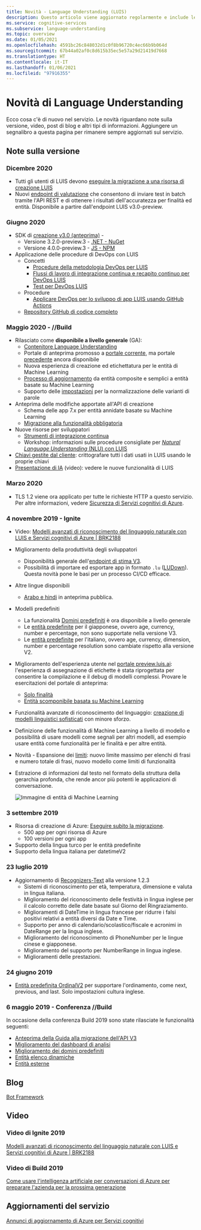 ```yaml
---
title: Novità - Language Understanding (LUIS)
description: Questo articolo viene aggiornato regolarmente e include le novità sull'API Language Understanding di Servizi cognitivi di Azure.
ms.service: cognitive-services
ms.subservice: language-understanding
ms.topic: overview
ms.date: 01/05/2021
ms.openlocfilehash: 4591bc26c848032d1c0f8b96720c4ec66b9b064d
ms.sourcegitcommit: 67b44a02af0c8d615b35ec5e57a29d21419d7668
ms.translationtype: HT
ms.contentlocale: it-IT
ms.lasthandoff: 01/06/2021
ms.locfileid: "97916355"
---
```

# <a name="whats-new-in-language-understanding"></a>Novità di Language Understanding

Ecco cosa c'è di nuovo nel servizio. Le novità riguardano note sulla versione, video, post di blog e altri tipi di informazioni. Aggiungere un segnalibro a questa pagina per rimanere sempre aggiornati sul servizio.

## <a name="release-notes"></a>Note sulla versione

### <a name="december-2020"></a>Dicembre 2020

* Tutti gli utenti di LUIS devono [eseguire la migrazione a una risorsa di creazione LUIS](luis-migration-authoring.md)
* Nuovi [endpoint di valutazione](luis-how-to-batch-test.md#batch-testing-using-the-rest-api) che consentono di inviare test in batch tramite l'API REST e di ottenere i risultati dell'accuratezza per finalità ed entità. Disponibile a partire dall'endpoint LUIS v3.0-preview.

### <a name="june-2020"></a>Giugno 2020

* SDK di [creazione v3.0 (anteprima)](luis-migration-authoring-entities.md) -
    * Versione 3.2.0-preview.3 - [.NET - NuGet](https://www.nuget.org/packages/Microsoft.Azure.CognitiveServices.Language.LUIS.Authoring/)
    * Versione 4.0.0-preview.3 - [JS - NPM](https://www.npmjs.com/package/@azure/cognitiveservices-luis-authoring)
* Applicazione delle procedure di DevOps con LUIS
    * Concetti
        * [Procedure della metodologia DevOps per LUIS](luis-concept-devops-sourcecontrol.md)
        * [Flussi di lavoro di integrazione continua e recapito continuo per DevOps LUIS](luis-concept-devops-automation.md)
        * [Test per DevOps LUIS](luis-concept-devops-testing.md)
    * Procedure
        * [Applicare DevOps per lo sviluppo di app LUIS usando GitHub Actions](luis-how-to-devops-with-github.md)
    * [Repository GitHub di codice completo](https://github.com/Azure-Samples/LUIS-DevOps-Template)

### <a name="may-2020---build"></a>Maggio 2020 - //Build

* Rilasciato come **disponibile a livello generale** (GA):
    * [Contenitore Language Understanding](luis-container-howto.md)
    * Portale di anteprima promosso a [portale corrente](https://www.luis.ai), ma portale [precedente](https://previous.luis.ai) ancora disponibile
    * Nuova esperienza di creazione ed etichettatura per le entità di Machine Learning
    * [Processo di aggiornamento](migrate-from-composite-entity.md) da entità composite e semplici a entità basate su Machine Learning
    * Supporto delle [impostazioni](how-to-application-settings-portal.md) per la normalizzazione delle varianti di parole
* Anteprima delle modifiche apportate all'API di creazione
    * Schema delle app 7.x per entità annidate basate su Machine Learning
    * [Migrazione alla funzionalità obbligatoria](luis-migration-authoring-entities.md#api-change-constraint-replaced-with-required-feature)
* Nuove risorse per sviluppatori
    * [Strumenti di integrazione continua](developer-reference-resource.md#continuous-integration-tools)
    * Workshop: informazioni sulle procedure consigliate per [_Natural Language Understanding_ (NLU) con LUIS](developer-reference-resource.md#workshops)
* [Chiavi gestite dal cliente](luis-encryption-of-data-at-rest.md): crittografare tutti i dati usati in LUIS usando le proprie chiavi
* [Presentazione di IA](https://channel9.msdn.com/Shows/AI-Show/New-Features-in-Language-Understanding) (video): vedere le nuove funzionalità di LUIS



### <a name="march-2020"></a>Marzo 2020

* TLS 1.2 viene ora applicato per tutte le richieste HTTP a questo servizio. Per altre informazioni, vedere [Sicurezza di Servizi cognitivi di Azure](../cognitive-services-security.md).

### <a name="november-4-2019---ignite"></a>4 novembre 2019 - Ignite

* Video: [Modelli avanzati di riconoscimento del linguaggio naturale con LUIS e Servizi cognitivi di Azure | BRK2188](https://www.youtube.com/watch?v=JdJEV2jV0_Y)

* Miglioramento della produttività degli sviluppatori
    * Disponibilità generale dell'[endpoint di stima V3](luis-migration-api-v3.md).
    * Possibilità di importare ed esportare app in formato `.lu` ([LUDown](https://github.com/microsoft/botbuilder-tools/tree/master/packages/Ludown)). Questa novità pone le basi per un processo CI/CD efficace.
* Altre lingue disponibili
    * [Arabo e hindi](luis-language-support.md) in anteprima pubblica.
* Modelli predefiniti
    * La funzionalità [Domini predefiniti](luis-reference-prebuilt-domains.md) è ora disponibile a livello generale
    * Le [entità predefinite](luis-reference-prebuilt-entities.md#japanese-entity-support) per il giapponese, ovvero age, currency, number e percentage, non sono supportate nella versione V3.
    * Le [entità predefinite](luis-reference-prebuilt-entities.md#italian-entity-support) per l'italiano, ovvero age, currency, dimension, number e percentage resolution sono cambiate rispetto alla versione V2.
* Miglioramento dell'esperienza utente nel [portale preview.luis.ai](https://preview.luis.ai): l'esperienza di assegnazione di etichette è stata riprogettata per consentire la compilazione e il debug di modelli complessi. Provare le esercitazioni del portale di anteprima:
    * [Solo finalità](tutorial-intents-only.md)
    * [Entità scomponibile basata su Machine Learning](tutorial-machine-learned-entity.md)
* Funzionalità avanzate di riconoscimento del linguaggio: [creazione di modelli linguistici sofisticati](luis-concept-entity-types.md) con minore sforzo.
* Definizione delle funzionalità di Machine Learning a livello di modello e possibilità di usare modelli come segnali per altri modelli, ad esempio usare entità come funzionalità per le finalità e per altre entità.
* Novità - Espansione dei [limiti](luis-limits.md): nuovo limite massimo per elenchi di frasi e numero totale di frasi, nuovo modello come limiti di funzionalità
* Estrazione di informazioni dal testo nel formato della struttura della gerarchia profonda, che rende ancor più potenti le applicazioni di conversazione.

    ![Immagine di entità di Machine Learning](./media/whats-new/deep-entity-extraction-example.png)

### <a name="september-3-2019"></a>3 settembre 2019

* Risorsa di creazione di Azure: [Eseguire subito la migrazione](luis-migration-authoring.md).
    * 500 app per ogni risorsa di Azure
    * 100 versioni per ogni app
* Supporto della lingua turco per le entità predefinite
* Supporto della lingua italiana per datetimeV2

### <a name="july-23-2019"></a>23 luglio 2019

* Aggiornamento di [Recognizers-Text](https://github.com/microsoft/Recognizers-Text/releases/tag/dotnet-v1.2.3) alla versione 1.2.3
    * Sistemi di riconoscimento per età, temperatura, dimensione e valuta in lingua italiana.
    * Miglioramento del riconoscimento delle festività in lingua inglese per il calcolo corretto delle date basate sul Giorno del Ringraziamento.
    * Miglioramenti di DateTime in lingua francese per ridurre i falsi positivi relativi a entità diversi da Date e Time.
    * Supporto per anno di calendario/scolastico/fiscale e acronimi in DateRange per la lingua inglese.
    * Miglioramento del riconoscimento di PhoneNumber per le lingue cinese e giapponese.
    * Miglioramento del supporto per NumberRange in lingua inglese.
    * Miglioramenti delle prestazioni.

### <a name="june-24-2019"></a>24 giugno 2019

* [Entità predefinita OrdinalV2](luis-reference-prebuilt-ordinal-v2.md) per supportare l'ordinamento, come next, previous, and last. Solo impostazioni cultura inglese.

### <a name="may-6-2019---build-conference"></a>6 maggio 2019 - Conferenza //Build

In occasione della conferenza Build 2019 sono state rilasciate le funzionalità seguenti:

* [Anteprima della Guida alla migrazione dell'API V3](luis-migration-api-v3.md)
* [Miglioramento del dashboard di analisi](luis-how-to-use-dashboard.md)
* [Miglioramento dei domini predefiniti](luis-reference-prebuilt-domains.md)
* [Entità elenco dinamiche](schema-change-prediction-runtime.md#dynamic-lists-passed-in-at-prediction-time)
* [Entità esterne](schema-change-prediction-runtime.md#external-entities-passed-in-at-prediction-time)

## <a name="blogs"></a>Blog

[Bot Framework](https://blog.botframework.com/)

## <a name="videos"></a>Video

### <a name="2019-ignite-videos"></a>Video di Ignite 2019

[Modelli avanzati di riconoscimento del linguaggio naturale con LUIS e Servizi cognitivi di Azure | BRK2188](https://www.youtube.com/watch?v=JdJEV2jV0_Y)

### <a name="2019-build-videos"></a>Video di Build 2019

[Come usare l'intelligenza artificiale per conversazioni di Azure per preparare l'azienda per la prossima generazione](https://www.youtube.com/watch?v=_k97jd-csuk&feature=youtu.be)

## <a name="service-updates"></a>Aggiornamenti del servizio

[Annunci di aggiornamento di Azure per Servizi cognitivi](https://azure.microsoft.com/updates/?product=cognitive-services)
